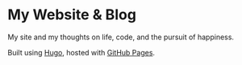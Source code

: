 # My Website & Blog

My site and my thoughts on life, code, and the pursuit of happiness.

Built using [Hugo](https://gohugo.io/), hosted with [GitHub Pages](https://pages.github.com/).